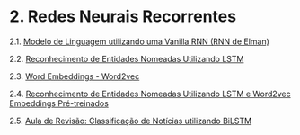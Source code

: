 # 2. Redes Neurais Recorrentes

2.1. [Modelo de Linguagem utilizando uma Vanilla RNN (RNN de Elman)](rnn_language_model.ipynb)

2.2. [Reconhecimento de Entidades Nomeadas Utilizando LSTM](https://github.com/giacicunb/enap_pln2024/blob/main/rnn/pytorch_ner_conll_lstm.ipynb)

2.3. [Word Embeddings - Word2vec](word_embeddings_word2vec.ipynb)

2.4. [Reconhecimento de Entidades Nomeadas Utilizando LSTM e Word2vec Embeddings Pré-treinados](pytorch_ner_conll_lstm_word2vec.ipynb)

2.5. [Aula de Revisão: Classificação de Notícias utilizando BiLSTM](pytorch_ner_conll_lstm_word2vec.ipynb)
